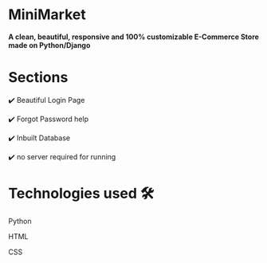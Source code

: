 # MiniMarket

**A clean, beautiful, responsive and 100% customizable E-Commerce Store made on Python/Django**

# Sections

✔️ Beautiful Login Page

✔️ Forgot Password help

✔️ Inbuilt Database

✔️ no server required for running

# Technologies used 🛠️

Python

HTML

CSS
